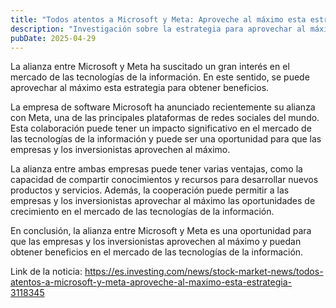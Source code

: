 ```yaml
---
title: "Todos atentos a Microsoft y Meta: Aproveche al máximo esta estrategia"
description: "Investigación sobre la estrategia para aprovechar al máximo la alianza entre Microsoft y Meta."
pubDate: 2025-04-29
---
```

La alianza entre Microsoft y Meta ha suscitado un gran interés en el mercado de las tecnologías de la información. En este sentido, se puede aprovechar al máximo esta estrategia para obtener beneficios.

La empresa de software Microsoft ha anunciado recientemente su alianza con Meta, una de las principales plataformas de redes sociales del mundo. Esta colaboración puede tener un impacto significativo en el mercado de las tecnologías de la información y puede ser una oportunidad para que las empresas y los inversionistas aprovechen al máximo.

La alianza entre ambas empresas puede tener varias ventajas, como la capacidad de compartir conocimientos y recursos para desarrollar nuevos productos y servicios. Además, la cooperación puede permitir a las empresas y los inversionistas aprovechar al máximo las oportunidades de crecimiento en el mercado de las tecnologías de la información.

En conclusión, la alianza entre Microsoft y Meta es una oportunidad para que las empresas y los inversionistas aprovechen al máximo y puedan obtener beneficios en el mercado de las tecnologías de la información.

Link de la noticia: https://es.investing.com/news/stock-market-news/todos-atentos-a-microsoft-y-meta-aproveche-al-maximo-esta-estrategia-3118345